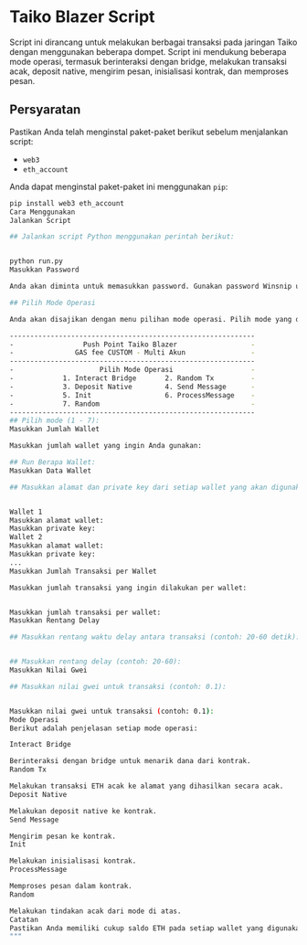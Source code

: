 # Taiko Blazer Script

Script ini dirancang untuk melakukan berbagai transaksi pada jaringan Taiko dengan menggunakan beberapa dompet. Script ini mendukung beberapa mode operasi, termasuk berinteraksi dengan bridge, melakukan transaksi acak, deposit native, mengirim pesan, inisialisasi kontrak, dan memproses pesan.

## Persyaratan

Pastikan Anda telah menginstal paket-paket berikut sebelum menjalankan script:

- `web3`
- `eth_account`

Anda dapat menginstal paket-paket ini menggunakan `pip`:

```bash
pip install web3 eth_account
Cara Menggunakan
Jalankan Script

## Jalankan script Python menggunakan perintah berikut:


python run.py
Masukkan Password

Anda akan diminta untuk memasukkan password. Gunakan password Winsnip untuk mengakses script.

## Pilih Mode Operasi

Anda akan disajikan dengan menu pilihan mode operasi. Pilih mode yang diinginkan dengan memasukkan angka yang sesuai:

------------------------------------------------------------
-                 Push Point Taiko Blazer                  -
-               GAS fee CUSTOM - Multi Akun                -
------------------------------------------------------------
-                     Pilih Mode Operasi                   -
-            1. Interact Bridge       2. Random Tx         -
-            3. Deposit Native        4. Send Message      -
-            5. Init                  6. ProcessMessage    -
-            7. Random                                     -
------------------------------------------------------------
## Pilih mode (1 - 7):
Masukkan Jumlah Wallet

Masukkan jumlah wallet yang ingin Anda gunakan:

## Run Berapa Wallet: 
Masukkan Data Wallet

## Masukkan alamat dan private key dari setiap wallet yang akan digunakan:


Wallet 1
Masukkan alamat wallet: 
Masukkan private key: 
Wallet 2
Masukkan alamat wallet: 
Masukkan private key: 
...
Masukkan Jumlah Transaksi per Wallet

Masukkan jumlah transaksi yang ingin dilakukan per wallet:


Masukkan jumlah transaksi per wallet:
Masukkan Rentang Delay

## Masukkan rentang waktu delay antara transaksi (contoh: 20-60 detik):


## Masukkan rentang delay (contoh: 20-60):
Masukkan Nilai Gwei

## Masukkan nilai gwei untuk transaksi (contoh: 0.1):


Masukkan nilai gwei untuk transaksi (contoh: 0.1):
Mode Operasi
Berikut adalah penjelasan setiap mode operasi:

Interact Bridge

Berinteraksi dengan bridge untuk menarik dana dari kontrak.
Random Tx

Melakukan transaksi ETH acak ke alamat yang dihasilkan secara acak.
Deposit Native

Melakukan deposit native ke kontrak.
Send Message

Mengirim pesan ke kontrak.
Init

Melakukan inisialisasi kontrak.
ProcessMessage

Memproses pesan dalam kontrak.
Random

Melakukan tindakan acak dari mode di atas.
Catatan
Pastikan Anda memiliki cukup saldo ETH pada setiap wallet yang digunakan untuk menutupi biaya transaksi (gas fee).
"""
